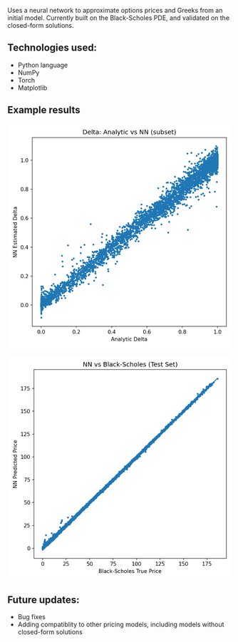 Uses a neural network to approximate options prices and Greeks from an initial model.  Currently built on the Black-Scholes PDE, and validated on the closed-form solutions.

## Technologies used:
- Python language
- NumPy
- Torch
- Matplotlib

## Example results
![Analytical delta vs neural network delta](https://github.com/zanulhaq-git/Options-pricing-surrogate/blob/master/delta_vs_nn.png)

![Analytical price vs neural network price](https://github.com/zanulhaq-git/Options-pricing-surrogate/blob/master/nn_vs_bs.png)

## Future updates:
- Bug fixes
- Adding compatiblity to other pricing models, including models without closed-form solutions
